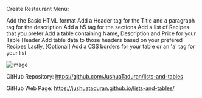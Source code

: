 Create Restaurant Menu:

Add the Basic HTML format
Add a Header tag for the Title and a paragraph tag for the description
Add a h5 tag for the sections
Add a list of Recipes that you prefer
Add a table containing Name, Description and Price for your Table Header
Add table data to those headers based on your prefered Recipes
Lastly, [Optional] Add a CSS borders for your table or an 'a' tag for your list

![image](https://github.com/JushuaTaduran/lists-and-tables/assets/100643650/52ecba93-c5a1-40d2-b924-70fd0988506e)

GitHub Repository:
https://github.com/JushuaTaduran/lists-and-tables

GitHub Web Page:
https://jushuataduran.github.io/lists-and-tables/

